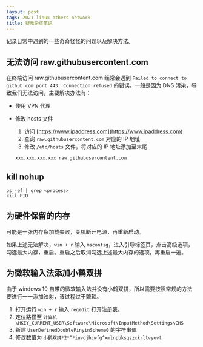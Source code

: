 ```yaml
---
layout: post
tags: 2021 linux others network
title: 疑难杂症笔记
---
```


记录日常中遇到的一些奇奇怪怪的问题以及解决方法。

## 无法访问 raw.githubusercontent.com

在终端访问 raw.githubusercontent.com 经常会遇到 `Failed to connect to github.com port 443: Connection refused` 的错误。一般是因为 DNS 污染，导致我们无法访问，主要解决办法有：

- 使用 VPN 代理
- 修改 hosts 文件
  1. 访问 [https://www.ipaddress.com](https://www.ipaddress.com)
  2. 查询 `raw.githubusercontent.com` 对应的 IP 地址
  3. 修改 `/etc/hosts` 文件，将对应的 IP 地址添加至末尾

    ```shell
    xxx.xxx.xxx.xxx raw.githubusercontent.com
    ```

## kill nohup

```shell
ps -ef | grep <process>
kill PID
```

## 为硬件保留的内存

可能是一张内存条加载失败，关机断开电源，再重新启动。

如果上述无法解决，`win + r` 输入 `msconfig`，进入引导标签页，点击高级选项，勾选最大内存，重启。重启之后取消勾选上述最大内存的选项，再重启一遍。

## 为微软输入法添加小鹤双拼

由于 windows 10 自带的微软输入法并没有小鹤双拼，所以需要按照常规的方法要进行一一添加映射，该过程过于繁琐。

1. 打开运行 `win + r` 输入 `regedit` 打开注册表。
2. 定位路径至 `计算机\HKEY_CURRENT_USER\Software\Microsoft\InputMethod\Settings\CHS`
3. 新建 `UserDefinedDoublePinyinScheme0` 的字符串值
4. 修改数值为 `小鹤双拼*2*^*iuvdjhcwfg^xmlnpbksqszxkrltvyovt`

